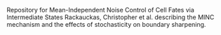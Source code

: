 Repository for Mean-Independent Noise Control of Cell Fates via Intermediate States Rackauckas, Christopher et al. describing the MINC mechanism and the effects of stochasticity on boundary sharpening.
